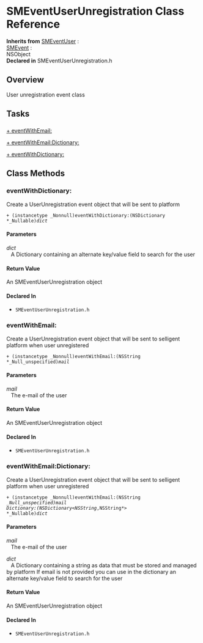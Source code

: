 # SMEventUserUnregistration Class Reference

**Inherits from** <a href="../Classes/SMEventUser.md">SMEventUser</a> :   
<a href="../Classes/SMEvent.md">SMEvent</a> :   
NSObject  
**Declared in** SMEventUserUnregistration.h  

## Overview

User unregistration event class

## Tasks

### 

[+&nbsp;eventWithEmail:](#/api/name/eventWithEmail:)  

[+&nbsp;eventWithEmail:Dictionary:](#/api/name/eventWithEmail:Dictionary:)  

[+&nbsp;eventWithDictionary:](#/api/name/eventWithDictionary:)  

<a title="Class Methods" name="class_methods"></a>
## Class Methods

<a name="/api/name/eventWithDictionary:" title="eventWithDictionary:"></a>
### eventWithDictionary:

Create a UserUnregistration event object that will be sent to platform

<code>+ (instancetype _Nonnull)eventWithDictionary:(NSDictionary *_Nullable)*dict*</code>

#### Parameters

*dict*  
&nbsp;&nbsp;&nbsp;A Dictionary containing an alternate key/value field to search for the user  

#### Return Value
An SMEventUserUnregistration object

#### Declared In
* `SMEventUserUnregistration.h`

<a name="/api/name/eventWithEmail:" title="eventWithEmail:"></a>
### eventWithEmail:

Create a UserUnregistration event object that will be sent to selligent platform when user unregistered

<code>+ (instancetype _Nonnull)eventWithEmail:(NSString *_Null_unspecified)*mail*</code>

#### Parameters

*mail*  
&nbsp;&nbsp;&nbsp;The e-mail of the user  

#### Return Value
An SMEventUserUnregistration object

#### Declared In
* `SMEventUserUnregistration.h`

<a name="/api/name/eventWithEmail:Dictionary:" title="eventWithEmail:Dictionary:"></a>
### eventWithEmail:Dictionary:

Create a UserUnregistration event object that will be sent to selligent platform when user unregistered

<code>+ (instancetype _Nonnull)eventWithEmail:(NSString *_Null_unspecified)*mail* Dictionary:(NSDictionary&lt;NSString*,NSString*&gt; *_Nullable)*dict*</code>

#### Parameters

*mail*  
&nbsp;&nbsp;&nbsp;The e-mail of the user  

*dict*  
&nbsp;&nbsp;&nbsp;A Dictionary containing a string as data that must be stored and managed by platform
If email is not provided you can use in the dictionary an alternate key/value field to search for the user  

#### Return Value
An SMEventUserUnregistration object

#### Declared In
* `SMEventUserUnregistration.h`

